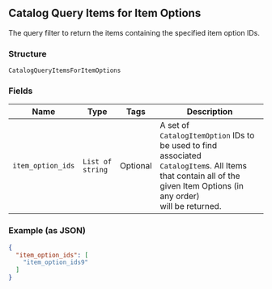 ## Catalog Query Items for Item Options

The query filter to return the items containing the specified item option IDs.

### Structure

`CatalogQueryItemsForItemOptions`

### Fields

| Name | Type | Tags | Description |
|  --- | --- | --- | --- |
| `item_option_ids` | `List of string` | Optional | A set of `CatalogItemOption` IDs to be used to find associated<br>`CatalogItem`s. All Items that contain all of the given Item Options (in any order)<br>will be returned. |

### Example (as JSON)

```json
{
  "item_option_ids": [
    "item_option_ids9"
  ]
}
```

